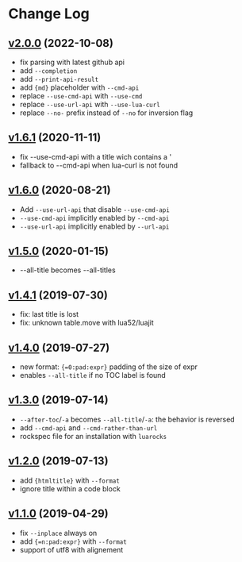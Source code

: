 # Change Log

## [v2.0.0](https://github.com/jonathanpoelen/gh-md-toc/tree/v2.0.0) (2022-10-08)

- fix parsing with latest github api
- add `--completion`
- add `--print-api-result`
- add `{md}` placeholder with `--cmd-api`
- replace `--use-cmd-api` with `--use-cmd`
- replace `--use-url-api` with `--use-lua-curl`
- replace `--no-` prefix instead of `--no` for inversion flag

## [v1.6.1](https://github.com/jonathanpoelen/gh-md-toc/tree/v1.6.1) (2020-11-11)

- fix --use-cmd-api with a title wich contains a '
- fallback to --cmd-api when lua-curl is not found

## [v1.6.0](https://github.com/jonathanpoelen/gh-md-toc/tree/v1.6.0) (2020-08-21)

- Add `--use-url-api` that disable `--use-cmd-api`
- `--use-cmd-api` implicitly enabled by `--cmd-api`
- `--use-url-api` implicitly enabled by `--url-api`

## [v1.5.0](https://github.com/jonathanpoelen/gh-md-toc/tree/v1.5.0) (2020-01-15)

- --all-title becomes --all-titles

## [v1.4.1](https://github.com/jonathanpoelen/gh-md-toc/tree/v1.4.1) (2019-07-30)

- fix: last title is lost
- fix: unknown table.move with lua52/luajit

## [v1.4.0](https://github.com/jonathanpoelen/gh-md-toc/tree/v1.4.0) (2019-07-27)

- new format: `{=0:pad:expr}` padding of the size of expr
- enables `--all-title` if no TOC label is found

## [v1.3.0](https://github.com/jonathanpoelen/gh-md-toc/tree/v1.3.0) (2019-07-14)

- `--after-toc`/`-a` becomes `--all-title`/`-a`: the behavior is reversed
- add `--cmd-api` and `--cmd-rather-than-url`
- rockspec file for an installation with `luarocks`

## [v1.2.0](https://github.com/jonathanpoelen/gh-md-toc/tree/v1.2.0) (2019-07-13)

- add `{htmltitle}` with `--format`
- ignore title within a code block

## [v1.1.0](https://github.com/jonathanpoelen/gh-md-toc/tree/v1.1.0) (2019-04-29)

- fix `--inplace` always on
- add `{=n:pad:expr}` with `--format`
- support of utf8 with alignement
